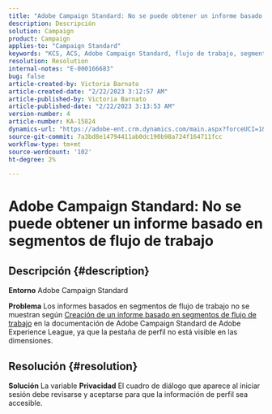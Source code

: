 ```yaml
---
title: "Adobe Campaign Standard: No se puede obtener un informe basado en segmentos de flujo de trabajo"
description: Descripción
solution: Campaign
product: Campaign
applies-to: "Campaign Standard"
keywords: "KCS, ACS, Adobe Campaign Standard, flujo de trabajo, segmentos, informe, preguntas frecuentes"
resolution: Resolution
internal-notes: "E-000166683"
bug: false
article-created-by: Victoria Barnato
article-created-date: "2/22/2023 3:12:57 AM"
article-published-by: Victoria Barnato
article-published-date: "2/22/2023 3:13:53 AM"
version-number: 4
article-number: KA-15824
dynamics-url: "https://adobe-ent.crm.dynamics.com/main.aspx?forceUCI=1&pagetype=entityrecord&etn=knowledgearticle&id=1f7565cd-5eb2-ed11-83fe-6045bd0067ea"
source-git-commit: 7a3bd8e14794411ab0dc190b98a724f164711fcc
workflow-type: tm+mt
source-wordcount: '102'
ht-degree: 2%

---
```


# Adobe Campaign Standard: No se puede obtener un informe basado en segmentos de flujo de trabajo

## Descripción {#description}


<b>Entorno</b>
Adobe Campaign Standard

<b>Problema</b>
Los informes basados en segmentos de flujo de trabajo no se muestran según [Creación de un informe basado en segmentos de flujo de trabajo](https://experienceleague.adobe.com/docs/campaign-standard/using/reporting/customizing-reports/creating-a-report-workflow-segment.html) en la documentación de Adobe Campaign Standard de Adobe Experience League, ya que la pestaña de perfil no está visible en las dimensiones.




## Resolución {#resolution}


<b>Solución</b>
La variable <b>Privacidad</b> El cuadro de diálogo que aparece al iniciar sesión debe revisarse y aceptarse para que la información de perfil sea accesible.
